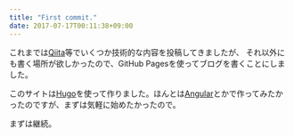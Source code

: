 ```yaml
---
title: "First commit."
date: 2017-07-17T00:11:38+09:00
---
```


これまでは[Qiita](https://qiita.com/kuluna)等でいくつか技術的な内容を投稿してきましたが、
それ以外にも書く場所が欲しかったので、GitHub Pagesを使ってブログを書くことにしました。

このサイトは[Hugo](https://gohugo.io/)を使って作りました。ほんとは[Angular](https://angular.io/)とかで作ってみたかったのですが、まずは気軽に始めたかったので。

まずは継続。
